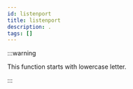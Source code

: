 ```yaml
---
id: listenport
title: listenport
description: .
tags: []
---
```


:::warning

This function starts with lowercase letter.

:::
